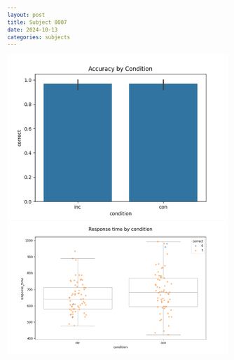 ```yaml
---
layout: post
title: Subject 8007
date: 2024-10-13
categories: subjects
---
```


![](data/8007/run-12/8007_NF_acc.png)
![](data/8007/run-12/8007_NF_rt.png)
